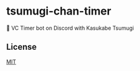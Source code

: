 <!----- BEGIN GHOST DOCS HEADER ----->

# tsumugi-chan-timer

<!----- BEGIN GHOST DOCS BADGES ----->

<!----- END GHOST DOCS BADGES ----->

👜 VC Timer bot on Discord with Kasukabe Tsumugi

<!----- END GHOST DOCS HEADER ----->

<!----- BEGIN GHOST DOCS FOOTER ----->

## License

[MIT](LICENSE)

<!----- END GHOST DOCS FOOTER ----->
